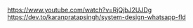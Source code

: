 https://www.youtube.com/watch?v=RjQjbJ2UJDg
https://dev.to/karanpratapsingh/system-design-whatsapp-fld